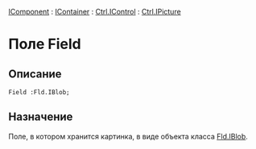 ﻿---
Link: Com.Ctrl.IPicture.@Field
---

[IComponent](topic:Com.Custom.ComClasses.IComponent.Default) :
[IContainer](topic:Com.Custom.ComClasses.IContainer.Default) :
[Ctrl.IControl](topic:Com.Custom.ComClasses.Ctrl.IControl.Default) :
[Ctrl.IPicture](Default)

# Поле Field

## Описание

    Field :Fld.IBlob;

## Назначение

Поле, в котором хранится картинка, в виде объекта класса [Fld.IBlob](topic:Com.Custom.ComClasses.Fld.IBlob.Default).
